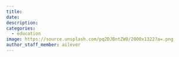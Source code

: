 ```yaml
---
title:
date:
description:
categories:
  - education
image: https://source.unsplash.com/pq2DJBntZW0/2000x1322?a=.png
author_staff_member: ailever
---
```


